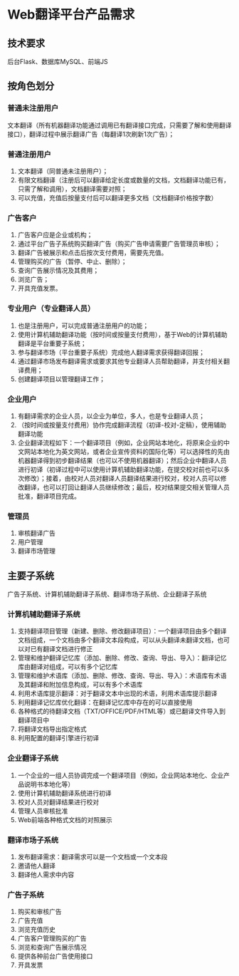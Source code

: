 # Web翻译平台产品需求

## 技术要求
后台Flask、数据库MySQL、前端JS

## 按角色划分
### 普通未注册用户
文本翻译（所有机器翻译功能通过调用已有翻译接口完成，只需要了解和使用翻译接口），翻译过程中展示翻译广告（每翻译1次刷新1次广告）；
### 普通注册用户
1. 文本翻译（同普通未注册用户）；
2. 有限文档翻译（注册后可以翻译给定长度或数量的文档，文档翻译功能已有，只需了解和调用），文档翻译需要对照；
3. 可以充值，充值后按量支付后可以翻译更多文档（文档翻译价格按字数）
### 广告客户
1. 广告客户应是企业或机构；
2. 通过平台广告子系统购买翻译广告（购买广告申请需要广告管理员审核）；
3. 翻译广告被展示和点击后按次支付费用，需要先充值。
4. 管理购买的广告（暂停、中止、删除）；
5. 查询广告展示情况及其费用；
6. 浏览广告；
7. 开具充值发票。
### 专业用户（专业翻译人员）
1. 也是注册用户，可以完成普通注册用户的功能；
2. 使用计算机辅助翻译功能（按时间或按量支付费用），基于Web的计算机辅助翻译是平台重要子系统；
3. 参与翻译市场（平台重要子系统）完成他人翻译需求获得翻译回报；
4. 通过翻译市场发布翻译需求或要求其他专业翻译人员帮助翻译，并支付相关翻译费用；
5. 创建翻译项目以管理翻译工作；
### 企业用户
1. 有翻译需求的企业人员，以企业为单位，多人，也是专业翻译人员；
2. （按时间或按量支付费用）协作完成翻译流程（初译-校对-定稿），使用辅助翻译功能
3. 企业翻译流程如下：一个翻译项目（例如，企业网站本地化，将原来企业的中文网站本地化为英文网站，或者企业宣传资料的国际化等）可以选择性的先由机器翻译得到初步翻译结果（也可以不使用机器翻译）；然后企业中翻译人员进行初译（初译过程中可以使用计算机辅助翻译功能，在提交校对前也可以多次修改）；接着，由校对人员对翻译人员翻译结果进行校对，校对人员可以修改翻译，也可以打回让翻译人员继续修改；最后，校对结果提交相关管理人员批准，翻译项目完成。
### 管理员
1. 审核翻译广告
2. 用户管理
3. 翻译市场管理
   
## 主要子系统
广告子系统、计算机辅助翻译子系统、翻译市场子系统、企业翻译子系统
### 计算机辅助翻译子系统
1. 支持翻译项目管理（新建、删除、修改翻译项目）：一个翻译项目由多个翻译文档组成，一个文档由多个翻译文本段构成，可以从头翻译未翻译文档，也可以对已有翻译文档进行修正
2. 管理和维护翻译记忆库（添加、删除、修改、查询、导出、导入）：翻译记忆库由翻译对组成，可以有多个记忆库
3. 管理和维护术语库（添加、删除、修改、查询、导出、导入）：术语库有术语及其翻译和附加信息构成，可以有多个术语库
4. 利用术语库提示翻译：对于翻译文本中出现的术语，利用术语库提示翻译
5. 利用翻译记忆库优化翻译：在翻译记忆库中存在的可以直接使用
6. 各种格式的待翻译文档（TXT/OFFICE/PDF/HTML等）或已翻译文件导入到翻译项目中
7. 将翻译文档导出指定格式
8. 利用配置的翻译引擎进行初译

### 企业翻译子系统
1. 一个企业的一组人员协调完成一个翻译项目（例如，企业网站本地化、企业产品说明书本地化等）
2. 使用计算机辅助翻译系统进行初译
3. 校对人员对翻译结果进行校对
4. 管理人员审核批准
5. Web前端各种格式文档的对照展示

### 翻译市场子系统
1. 发布翻译需求：翻译需求可以是一个文档或一个文本段
2. 邀请他人翻译
3. 翻译他人需求中内容

### 广告子系统
1. 购买和审核广告
2. 广告充值
3. 浏览充值历史
4. 广告客户管理购买的广告
5. 浏览和查询广告展示情况
6. 提供各种前台广告使用接口
7. 开具发票

